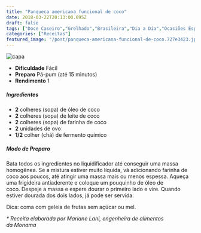 ```yaml
---
title: "Panqueca americana funcional de coco"
date: 2018-03-22T20:13:00.095Z
draft: false
tags: ["Doce Caseiro","Grelhado","Brasileira","Dia a Dia","Ocasiões Especiais","Alimentação saudável","dieta","panqueca","receita"]
categories: ["Receitas"]
featured_image: "/post/panqueca-americana-funcional-de-coco.727e3423.jpg"
---
```


![capa](/post/panqueca-americana-funcional-de-coco.727e3423.jpg)

*   **Dificuldade** Fácil
*   **Preparo** Pá-pum (até 15 minutos)
*   **Rendimento** 1

##### Ingredientes

*   **2** colheres (sopa) de óleo de coco
*   **2** colheres (sopa) de leite de coco
*   **2** colheres (sopa) de farinha de coco
*   **2** unidades de ovo
*   **1/2** colher (chá) de fermento químico

##### Modo de Preparo

Bata todos os ingredientes no liquidificador até conseguir uma massa homogênea. Se a mistura estiver muito líquida, vá adicionando farinha de coco aos poucos, até atingir uma massa mais ou menos espessa. Aqueça uma frigideira antiaderente e coloque um pouquinho de óleo de coco. Despeje a massa e espere dourar o primeiro lado e vire. Quando estiver dourada dos dois lados, já pode ser servida.

Dica: coma com geleia de frutas sem açúcar ou mel.

_* Receita elaborada por Mariane Lani, engenheira de alimentos da Monama_
